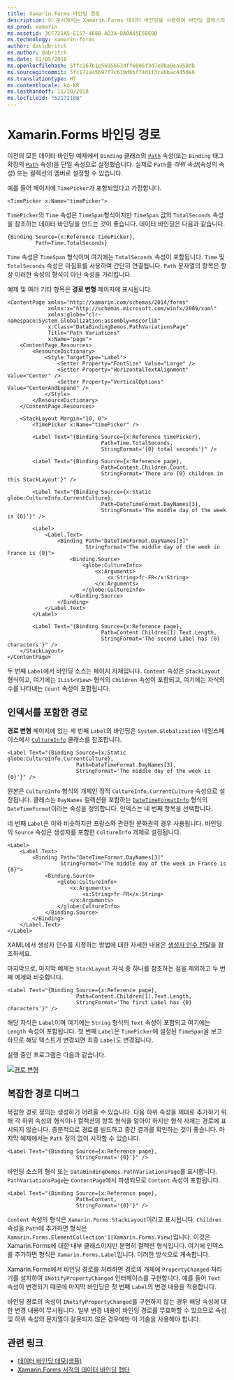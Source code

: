 ```yaml
---
title: Xamarin.Forms 바인딩 경로
description: 이 문서에서는 Xamarin.Forms 데이터 바인딩을 사용하여 바인딩 클래스의 경로 속성에서 하위 속성 및 컬렉션 멤버에 액세스하는 방법에 대해 설명합니다.
ms.prod: xamarin
ms.assetid: 3CF721A5-E157-468B-AD3A-DA0A45E58E8D
ms.technology: xamarin-forms
author: davidbritch
ms.author: dabritch
ms.date: 01/05/2018
ms.openlocfilehash: 5ffc167b1e5695663dff6005f3d7e0ba0ea958db
ms.sourcegitcommit: 5fc171a45697f7c610d65f74d1f3cebbac445de6
ms.translationtype: HT
ms.contentlocale: ko-KR
ms.lasthandoff: 11/20/2018
ms.locfileid: "52172108"
---
```

# <a name="xamarinforms-binding-path"></a>Xamarin.Forms 바인딩 경로

이전의 모든 데이터 바인딩 예제에서 `Binding` 클래스의 [`Path`](xref:Xamarin.Forms.Binding.Path) 속성(또는 `Binding` 태그 확장의 [`Path`](xref:Xamarin.Forms.Xaml.BindingExtension.Path) 속성)을 단일 속성으로 설정했습니다. 실제로 `Path`를 *하위 속성*(속성의 속성) 또는 컬렉션의 멤버로 설정할 수 있습니다.

예를 들어 페이지에 `TimePicker`가 포함되었다고 가정합니다.

```xaml
<TimePicker x:Name="timePicker">
```

`TimePicker`의 `Time` 속성은 `TimeSpan`형식이지만 `TimeSpan` 값의 `TotalSeconds` 속성을 참조하는 데이터 바인딩을 만드는 것이 좋습니다. 데이터 바인딩은 다음과 같습니다.

```xaml
{Binding Source={x:Reference timePicker},
         Path=Time.TotalSeconds}
```

`Time` 속성은 `TimeSpan` 형식이며 여기에는 `TotalSeconds` 속성이 포함됩니다. `Time` 및 `TotalSeconds` 속성은 마침표를 사용하여 간단히 연결됩니다. `Path` 문자열의 항목은 항상 이러한 속성의 형식이 아닌 속성을 가리킵니다.

예제 및 여러 기타 항목은 **경로 변형** 페이지에 표시됩니다.

```xaml
<ContentPage xmlns="http://xamarin.com/schemas/2014/forms"
             xmlns:x="http://schemas.microsoft.com/winfx/2009/xaml"
             xmlns:globe="clr-namespace:System.Globalization;assembly=mscorlib"
             x:Class="DataBindingDemos.PathVariationsPage"
             Title="Path Variations"
             x:Name="page">
    <ContentPage.Resources>
        <ResourceDictionary>
            <Style TargetType="Label">
                <Setter Property="FontSize" Value="Large" />
                <Setter Property="HorizontalTextAlignment" Value="Center" />
                <Setter Property="VerticalOptions" Value="CenterAndExpand" />
            </Style>
        </ResourceDictionary>
    </ContentPage.Resources>

    <StackLayout Margin="10, 0">
        <TimePicker x:Name="timePicker" />

        <Label Text="{Binding Source={x:Reference timePicker},
                              Path=Time.TotalSeconds,
                              StringFormat='{0} total seconds'}" />

        <Label Text="{Binding Source={x:Reference page},
                              Path=Content.Children.Count,
                              StringFormat='There are {0} children in this StackLayout'}" />

        <Label Text="{Binding Source={x:Static globe:CultureInfo.CurrentCulture},
                              Path=DateTimeFormat.DayNames[3],
                              StringFormat='The middle day of the week is {0}'}" />

        <Label>
            <Label.Text>
                <Binding Path="DateTimeFormat.DayNames[3]"
                         StringFormat="The middle day of the week in France is {0}">
                    <Binding.Source>
                        <globe:CultureInfo>
                            <x:Arguments>
                                <x:String>fr-FR</x:String>
                            </x:Arguments>
                        </globe:CultureInfo>
                    </Binding.Source>
                </Binding>
            </Label.Text>
        </Label>

        <Label Text="{Binding Source={x:Reference page},
                              Path=Content.Children[1].Text.Length,
                              StringFormat='The second Label has {0} characters'}" />
    </StackLayout>
</ContentPage>
```

두 번째 `Label`에서 바인딩 소스는 페이지 자체입니다. `Content` 속성은 `StackLayout` 형식이고, 여기에는 `IList<View>` 형식의 `Children` 속성이 포함되고, 여기에는 자식의 수를 나타내는 `Count` 속성이 포함됩니다.

## <a name="paths-with-indexers"></a>인덱서를 포함한 경로

**경로 변형** 페이지에 있는 세 번째 `Label`의 바인딩은 `System.Globalization` 네임스페이스에서 [`CultureInfo`](xref:System.Globalization.CultureInfo) 클래스를 참조합니다.

```xaml
<Label Text="{Binding Source={x:Static globe:CultureInfo.CurrentCulture},
                      Path=DateTimeFormat.DayNames[3],
                      StringFormat='The middle day of the week is {0}'}" />
```

원본은 `CultureInfo` 형식의 개체인 정적 `CultureInfo.CurrentCulture` 속성으로 설정됩니다. 클래스는 `DayNames` 컬렉션을 포함하는 [`DateTimeFormatInfo`](xref:System.Globalization.DateTimeFormatInfo) 형식의 `DateTimeFormat`이라는 속성을 정의합니다. 인덱스는 네 번째 항목을 선택합니다.

네 번째 `Label`은 이와 비슷하지만 프랑스와 관련된 문화권의 경우 사용됩니다. 바인딩의 `Source` 속성은 생성자를 포함한 `CultureInfo` 개체로 설정됩니다.

```xaml
<Label>
    <Label.Text>
        <Binding Path="DateTimeFormat.DayNames[3]"
                 StringFormat="The middle day of the week in France is {0}">
            <Binding.Source>
                <globe:CultureInfo>
                    <x:Arguments>
                        <x:String>fr-FR</x:String>
                    </x:Arguments>
                </globe:CultureInfo>
            </Binding.Source>
        </Binding>
    </Label.Text>
</Label>
```

XAML에서 생성자 인수를 지정하는 방법에 대한 자세한 내용은 [생성자 인수 전달](~/xamarin-forms/xaml/passing-arguments.md#constructor_arguments)을 참조하세요.

마지막으로, 마지막 예제는 `StackLayout` 자식 중 하나를 참조하는 점을 제외하고 두 번째 예제와 비슷합니다.

```xaml
<Label Text="{Binding Source={x:Reference page},
                      Path=Content.Children[1].Text.Length,
                      StringFormat='The first Label has {0} characters'}" />
```

해당 자식은 `Label`이며 여기에는 `String` 형식의 `Text` 속성이 포함되고 여기에는 `Length` 속성이 포함됩니다. 첫 번째 `Label`은 `TimePicker`에 설정된 `TimeSpan`을 보고하므로 해당 텍스트가 변경되면 최종 `Label`도 변경됩니다.

실행 중인 프로그램은 다음과 같습니다.

[![경로 변형](binding-path-images/pathvariations-small.png "경로 변형")](binding-path-images/pathvariations-large.png#lightbox "경로 변형")

## <a name="debugging-complex-paths"></a>복잡한 경로 디버그

복잡한 경로 정의는 생성하기 어려울 수 있습니다. 다음 하위 속성을 제대로 추가하기 위해 각 하위 속성의 형식이나 컬렉션의 항목 형식을 알아야 하지만 형식 자체는 경로에 표시되지 않습니다. 증분적으로 경로를 빌드하고 중간 결과를 확인하는 것이 좋습니다. 마지막 예제에서는 `Path` 정의 없이 시작할 수 있습니다.

```xaml
<Label Text="{Binding Source={x:Reference page},
                      StringFormat='{0}'}" />
```

바인딩 소스의 형식 또는 `DataBindingDemos.PathVariationsPage`를 표시합니다. `PathVariationsPage`는 `ContentPage`에서 파생되므로 `Content` 속성이 포함됩니다.

```xaml
<Label Text="{Binding Source={x:Reference page},
                      Path=Content,
                      StringFormat='{0}'}" />
```

`Content` 속성의 형식은 `Xamarin.Forms.StackLayout`이라고 표시됩니다. `Children` 속성을 `Path`에 추가하면 형식은 `Xamarin.Forms.ElementCollection'1[Xamarin.Forms.View]`입니다. 이것은 Xamarin.Forms에 대한 내부 클래스이지만 분명히 컬렉션 형식입니다. 여기에 인덱스를 추가하면 형식은 `Xamarin.Forms.Label`입니다. 이러한 방식으로 계속합니다.

Xamarin.Forms에서 바인딩 경로를 처리하면 경로의 개체에 `PropertyChanged` 처리기를 설치하여 `INotifyPropertyChanged` 인터페이스를 구현합니다. 예를 들어 `Text` 속성이 변경되기 때문에 마지막 바인딩은 첫 번째 `Label`의 변경 내용을 적용합니다.

바인딩 경로의 속성이 `INotifyPropertyChanged`를 구현하지 않는 경우 해당 속성에 대한 변경 내용이 무시됩니다. 일부 변경 내용이 바인딩 경로를 무효화할 수 있으므로 속성 및 하위 속성의 문자열이 잘못되지 않은 경우에만 이 기술을 사용해야 합니다.



## <a name="related-links"></a>관련 링크

- [데이터 바인딩 데모(샘플)](https://developer.xamarin.com/samples/xamarin-forms/DataBindingDemos/)
- [Xamarin.Forms 서적의 데이터 바인딩 챕터](~/xamarin-forms/creating-mobile-apps-xamarin-forms/summaries/chapter16.md)
